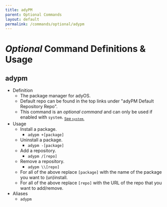 ```yaml
---
title: adyPM
parent: Optional Commands
layout: default
permalink: /commands/optional/adypm
---
```


# _Optional_ Command Definitions & Usage

## adypm

- Definition
  - The package manager for adyOS.
  - Default repo can be found in the top links under "adyPM Default Repository Repo".
  - This command is an _optional command_ and can only be used if enabled with `system`. <sub>[See `system`.](https://ady.tomcat.sh/commands/system)</sub>
- Usage
  - Install a package.
    - `adypm +[package]`
  - Uninstall a package.
    - `adypm -[package]`
  - Add a repository.
    - `adypm /[repo]`
  - Remove a repository.
    - `adypm \\[repo]`
  - For all of the above replace `[package]` with the name of the package you want to (un)install.
  - For all of the above replace `[repo]` with the URL of the repo that you want to add/remove.
- Aliases
  - `adypm`
